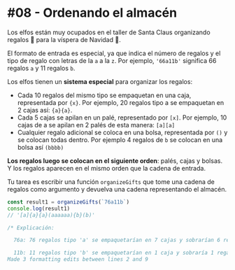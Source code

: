 # #08 - Ordenando el almacén
Los elfos están muy ocupados en el taller de Santa Claus organizando regalos 🎁 para la víspera de Navidad 🎄.

El formato de entrada es especial, ya que indica el número de regalos y el tipo de regalo con letras de la ``a`` a la ``z``. Por ejemplo, ``'66a11b'`` significa 66 regalos ``a`` y 11 regalos ``b``.

Los elfos tienen un **sistema especial** para organizar los regalos:

* Cada 10 regalos del mismo tipo se empaquetan en una caja, representada por ``{x}``. Por ejemplo, 20 regalos tipo a se empaquetan en 2 cajas así: ``{a}{a}``.
* Cada 5 cajas se apilan en un palé, representado por ``[x]``. Por ejemplo, 10 cajas de a se apilan en 2 palés de esta manera: ``[a][a]``
* Cualquier regalo adicional se coloca en una bolsa, representada por ``()`` y se colocan todas dentro. Por ejemplo 4 regalos de ``b`` se colocan en una bolsa así ``(bbbb)``

**Los regalos luego se colocan en el siguiente orden**: palés, cajas y bolsas. Y los regalos aparecen en el mismo orden que la cadena de entrada.

Tu tarea es escribir una función ``organizeGifts`` que tome una cadena de regalos como argumento y devuelva una cadena representando el almacén.
```javascript
const result1 = organizeGifts(`76a11b`)
console.log(result1)
// '[a]{a}{a}(aaaaaa){b}(b)'

/* Explicación:

  76a: 76 regalos tipo 'a' se empaquetarían en 7 cajas y sobrarían 6 regalos, resultando en 1 palé [a] (por las primeras 5 cajas), 2 cajas sueltas {a}{a} y una bolsa con 6 regalos (aaaaaa)

  11b: 11 regalos tipo 'b' se empaquetarían en 1 caja y sobraría 1 regalo, resultando en 1 caja suelta {b} y una bolsa con 1 regalo (b)
Made 3 formatting edits between lines 2 and 9
```